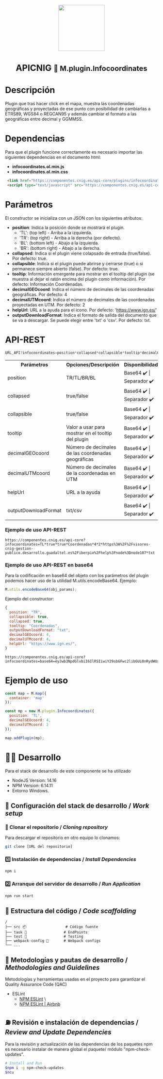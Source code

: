<p align="center">
  <img src="https://www.ign.es/resources/viewer/images/logoApiCnig0.5.png" height="152" />
</p>
<h1 align="center"><strong>APICNIG</strong> <small>🔌 M.plugin.Infocoordinates</small></h1>

# Descripción

Plugin que tras hacer click en el mapa, muestra las coordenadas geográficas y proyectadas de ese punto con posibilidad de cambiarlas a ETRS89, WGS84 o REGCAN95 y además cambiar el formato a las geográficas entre decimal y GGMMSS.

# Dependencias

Para que el plugin funcione correctamente es necesario importar las siguientes dependencias en el documento html:

- **infocoordinates.ol.min.js**
- **infocoordinates.ol.min.css**

```html
 <link href="https://componentes.cnig.es/api-core/plugins/infocoordinates/infocoordinates.ol.min.css" rel="stylesheet" />
 <script type="text/javascript" src="https://componentes.cnig.es/api-core/plugins/infocoordinates/infocoordinates.ol.min.js"></script>
```


# Parámetros

El constructor se inicializa con un JSON con los siguientes atributos:

- **position**:  Indica la posición donde se mostrará el plugin.
  - 'TL': (top left) - Arriba a la izquierda.
  - 'TR': (top right) - Arriba a la derecha (por defecto).
  - 'BL': (bottom left) - Abajo a la izquierda.
  - 'BR': (bottom right) - Abajo a la derecha.
- **collapsed**: Indica si el plugin viene colapsado de entrada (true/false). Por defecto: true.
- **collapsible**: Indica si el plugin puede abrirse y cerrarse (true) o si permanece siempre abierto (false). Por defecto: true.
- **tooltip**: Información emergente para mostrar en el tooltip del plugin (se muestra al dejar el ratón encima del plugin como información). Por defecto: Información Coordenadas.
- **decimalGEOcoord**: Indica el número de decimales de las coordenadas geográficas. Por defecto: 4
- **decimalUTMcoord**: Indica el número de decimales de las coordenadas proyectadas en UTM. Por defecto: 2
- **helpUrl**: URL a la ayuda para el icono. Por defecto: 'https://www.ign.es/'
- **outputDownloadFormat**: Indica el formato de salida del documento que se va a descargar. Se puede elegir entre 'txt' o 'csv'. Por defecto: txt.

# API-REST

```javascript
URL_API?infocoordinates=position*collapsed*collapsible*tooltip*decimalGEOcoord*decimalUTMcoord*helpUrl*outputDownloadFormat
```

<table>
  <tr>
    <th>Parámetros</th>
    <th>Opciones/Descripción</th>
    <th>Disponibilidad</th>
  </tr>
  <tr>
    <td>position</td>
    <td>TR/TL/BR/BL</td>
    <td>Base64 ✔️ | Separador ✔️</td>
  </tr>
  <tr>
    <td>collapsed</td>
    <td>true/false</td>
    <td>Base64 ✔️  | Separador ✔️ </td>
  </tr>
  <tr>
    <td>collapsible</td>
    <td>true/false</td>
    <td>Base64 ✔️  | Separador ✔️ </td>
  </tr>
  <tr>
    <td>tooltip</td>
    <td>Valor a usar para mostrar en el tooltip del plugin</td>
    <td>Base64 ✔️ | Separador ✔️</td>
  </tr>
  <tr>
    <td>decimalGEOcoord</td>
    <td>Número de decimales de las coordenadas geográficas</td>
    <td>Base64 ✔️ | Separador ✔️</td>
  </tr>
  <tr>
    <td>decimalUTMcoord</td>
    <td>Número de decimales de la coordenadas en UTM</td>
    <td>Base64 ✔️ | Separador ✔️</td>
  </tr>
  <tr>
    <td>helpUrl</td>
    <td>URL a la ayuda</td>
    <td>Base64 ✔️ | Separador ✔️</td>
  </tr>
  <tr>
    <td>outputDownloadFormat</td>
    <td>txt/csv</td>
    <td>Base64 ✔️ | Separador ✔️</td>
  </tr>
</table>


### Ejemplo de uso API-REST

```
https://componentes.cnig.es/api-core?infocoordinates=TL*true*true*Coordenadas*4*2*https%3A%2F%2Fvisores-cnig-gestion-publico.desarrollo.guadaltel.es%2Fiberpix%2Fhelp%3Fnode%3Dnode107*txt
```

### Ejemplo de uso API-REST en base64

Para la codificación en base64 del objeto con los parámetros del plugin podemos hacer uso de la utilidad M.utils.encodeBase64.
Ejemplo:
```javascript
M.utils.encodeBase64(obj_params);
```

Ejemplo del constructor: 
```javascript
{
  position: "TR",
  collapsible: true,
  collapsed: true,
  tooltip: "Coordenadas",
  outputDownloadFormat: "txt",
  decimalGEOcoord: 4,
  decimalUTMcoord: 4,
  helpUrl: "https://www.ign.es/",
}
```

```
https://componentes.cnig.es/api-core?infocoordinates=base64=eyJwb3NpdGlvbiI6IlRSIiwiY29sbGFwc2libGUiOnRydWUsImNvbGxhcHNlZCI6dHJ1ZSwidG9vbHRpcCI6IkNvb3JkZW5hZGFzIiwib3V0cHV0RG93bmxvYWRGb3JtYXQiOiJ0eHQiLCJkZWNpbWFsR0VPY29vcmQiOjQsImRlY2ltYWxVVE1jb29yZCI6NCwiaGVscFVybCI6Imh0dHBzOi8vd3d3Lmlnbi5lcy8ifQ==
```

# Ejemplo de uso

```javascript
const map = M.map({
  container: 'map'
});

const mp = new M.plugin.Infocoordinates({
  position: 'TL',
  decimalGEOcoord: 4,
  decimalUTMcoord: 2
});

map.addPlugin(mp);
```

# 👨‍💻 Desarrollo

Para el stack de desarrollo de este componente se ha utilizado

* NodeJS Version: 14.16
* NPM Version: 6.14.11
* Entorno Windows.

## 📐 Configuración del stack de desarrollo / *Work setup*


### 🐑 Clonar el repositorio / *Cloning repository*

Para descargar el repositorio en otro equipo lo clonamos:

```bash
git clone [URL del repositorio]
```

### 1️⃣ Instalación de dependencias / *Install Dependencies*

```bash
npm i
```

### 2️⃣ Arranque del servidor de desarrollo / *Run Application*

```bash
npm run start
```

## 📂 Estructura del código / *Code scaffolding*

```any
/
├── src 📦                  # Código fuente
├── task 📁                 # EndPoints
├── test 📁                 # Testing
├── webpack-config 📁       # Webpack configs
└── ...
```
## 📌 Metodologías y pautas de desarrollo / *Methodologies and Guidelines*

Metodologías y herramientas usadas en el proyecto para garantizar el Quality Assurance Code (QAC)

* ESLint
  * [NPM ESLint](https://www.npmjs.com/package/eslint) \
  * [NPM ESLint | Airbnb](https://www.npmjs.com/package/eslint-config-airbnb)

## ⛽️ Revisión e instalación de dependencias / *Review and Update Dependencies*

Para la revisión y actualización de las dependencias de los paquetes npm es necesario instalar de manera global el paquete/ módulo "npm-check-updates".

```bash
# Install and Run
$npm i -g npm-check-updates
$ncu
```
